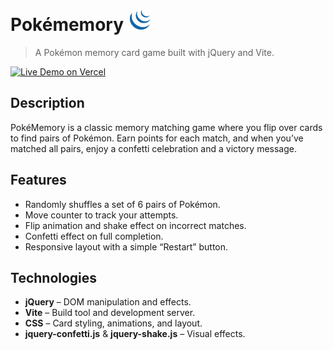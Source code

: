 # Pokémemory <img src="./public/jquery.svg" height="34" />

> A Pokémon memory card game built with jQuery and Vite.

[![Live Demo on Vercel](https://img.shields.io/badge/Demo-Vercel-brightgreen)](https://jquery-pokememory.vercel.app)

## Description

PokéMemory is a classic memory matching game where you flip over cards to find pairs of Pokémon. Earn points for each match, and when you’ve matched all pairs, enjoy a confetti celebration and a victory message.

## Features

- Randomly shuffles a set of 6 pairs of Pokémon.
- Move counter to track your attempts.
- Flip animation and shake effect on incorrect matches.
- Confetti effect on full completion.
- Responsive layout with a simple “Restart” button.

## Technologies

- **jQuery** – DOM manipulation and effects.
- **Vite** – Build tool and development server.
- **CSS** – Card styling, animations, and layout.
- **jquery-confetti.js** & **jquery-shake.js** – Visual effects.
